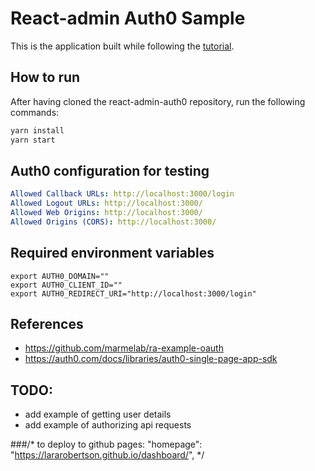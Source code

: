 # React-admin Auth0 Sample

This is the application built while following the [tutorial](https://marmelab.com/react-admin/Tutorial.html).

## How to run

After having cloned the react-admin-auth0 repository, run the following commands:

```sh
yarn install
yarn start
```

## Auth0 configuration for testing

```yaml
Allowed Callback URLs: http://localhost:3000/login
Allowed Logout URLs: http://localhost:3000/
Allowed Web Origins: http://localhost:3000/
Allowed Origins (CORS): http://localhost:3000/
```

## Required environment variables

```
export AUTH0_DOMAIN=""
export AUTH0_CLIENT_ID=""
export AUTH0_REDIRECT_URI="http://localhost:3000/login"
```

## References
- https://github.com/marmelab/ra-example-oauth
- https://auth0.com/docs/libraries/auth0-single-page-app-sdk

## TODO:
- add example of getting user details
- add example of authorizing api requests

###/* to deploy to github pages:     "homepage": "https://lararobertson.github.io/dashboard/", */